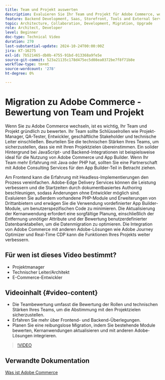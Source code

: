 ```yaml
---
title: Team und Projekt auswerten
description: Evaluieren Sie Ihr Team und Projekt für Adobe Commerce, wobei Sie sich auf Rollen, technische Stärken, Frontend- und Backend-Überlegungen für eine erfolgreiche Migration konzentrieren.
feature: Backend Development, Saas, Storefront, Tools and External Services
topic: Architecture, Collaboration, Development, Migration, Upgrade
role: Architect, Developer
level: Beginner
doc-type: Technical Video
duration: 270
last-substantial-update: 2024-10-24T00:00:00Z
jira: KT-16275
exl-id: 7b521465-db0b-4755-91bd-013368a9fe5e
source-git-commit: 523a21135c178d475ec5d08ea0372be7f8f71b8e
workflow-type: tm+mt
source-wordcount: '278'
ht-degree: 0%

---
```


# Migration zu Adobe Commerce - Bewertung von Team und Projekt

Wenn Sie zu Adobe Commerce wechseln, ist es wichtig, Ihr Team und Projekt gründlich zu bewerten. Ihr Team sollte Schlüsselrollen wie Projekt-Manager, QA-Tester, Entwickler, geschäftliche Stakeholder und technische Leiter einschließen. Beurteilen Sie die technischen Stärken Ihres Teams, um sicherzustellen, dass sie mit Ihren Projektzielen übereinstimmen. Ein solider Hintergrund bei JavaScript- und Backend-Integrationen ist beispielsweise ideal für die Nutzung von Adobe Commerce und App Builder. Wenn Ihr Team mehr Erfahrung mit Java oder PHP hat, sollten Sie eine Partnerschaft mit Adobe Consulting Services für den App Builder-Teil in Betracht ziehen.

Am Frontend kann die Erfahrung mit Headless-Implementierungen den Prozess vereinfachen. Adobe-Edge Delivery Services können die Leistung verbessern und die Startzeiten durch dokumentbasiertes Authoring beschleunigen, sodass Änderungen ohne Entwickler möglich sind. Evaluieren Sie außerdem vorhandene PHP-Module und Erweiterungen von Drittanbietern und erwägen Sie die Verwendung vordefinierter App Builder-Module, um benutzerspezifischen Code zu minimieren. Die Aktualisierung der Kernanwendung erfordert eine sorgfältige Planung, einschließlich der Entfernung unnötiger Attribute und der Bewertung benutzerdefinierter Datenbanktabellen, um die Datenmigration zu optimieren. Die Integration von Adobe Commerce mit anderen Adobe-Lösungen wie Adobe Journey Optimizer und Real-Time CDP kann die Funktionen Ihres Projekts weiter verbessern.

## Für wen ist dieses Video bestimmt?

* Projektmanager
* Technischer Leiter/Architekt
* E-Commerce-Entwickler

## Videoinhalt {#video-content}

* Die Teambewertung umfasst die Bewertung der Rollen und technischen Stärken Ihres Teams, um die Abstimmung mit den Projektzielen sicherzustellen.
* Erfahren Sie mehr über Frontend- und Backend-Überlegungen.
* Planen Sie eine reibungslose Migration, indem Sie bestehende Module bewerten, Kernanwendungen aktualisieren und mit anderen Adobe-Lösungen integrieren.
 
>[!VIDEO](https://video.tv.adobe.com/v/3435682/?learn=on)

## Verwandte Dokumentation

[Was ist Adobe Commerce](https://experienceleague.adobe.com/de/docs/commerce-admin/start/about)
